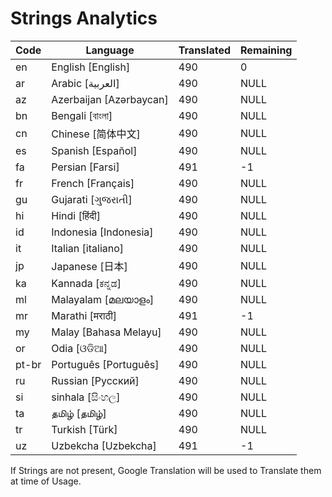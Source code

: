 # Strings Analytics


| Code | Language | Translated | Remaining |
|----|-------|-------|---|
| en | English [English] | 490 | 0 |
| ar | Arabic [العربية] | 490 | NULL |
| az | Azerbaijan [Azərbaycan] | 490 | NULL |
| bn | Bengali [বাংলা] | 490 | NULL |
| cn | Chinese [简体中文] | 490 | NULL |
| es | Spanish [Español] | 490 | NULL |
| fa | Persian [Farsi] | 491 | -1 |
| fr | French [Français] | 490 | NULL |
| gu | Gujarati [ગુજરાતી] | 490 | NULL |
| hi | Hindi [हिंदी] | 490 | NULL |
| id | Indonesia [Indonesia] | 490 | NULL |
| it | Italian [italiano] | 490 | NULL |
| jp | Japanese [日本] | 490 | NULL |
| ka | Kannada [ಕನ್ನಡ] | 490 | NULL |
| ml | Malayalam [മലയാളം] | 490 | NULL |
| mr | Marathi [मराठी] | 491 | -1 |
| my | Malay [Bahasa Melayu] | 490 | NULL |
| or | Odia [ଓଡିଆ] | 490 | NULL |
| pt-br | Português [Português] | 490 | NULL |
| ru | Russian [Русский] | 490 | NULL |
| si | sinhala [සිංහල] | 490 | NULL |
| ta | தமிழ் [தமிழ்] | 490 | NULL |
| tr | Turkish [Türk] | 490 | NULL |
| uz | Uzbekcha [Uzbekcha] | 491 | -1 |


If Strings are not present, Google Translation will be used to Translate them at time of Usage.